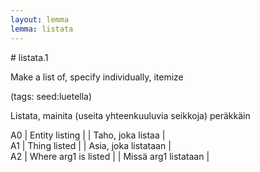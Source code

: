 ```yaml
---
layout: lemma
lemma: listata
---
```


<div class="sense">
# <span class="sensename">listata.1</span>

<span class="description">Make a list of, specify individually, itemize</span>

(tags: seed:luetella)

<span class="description">Listata, mainita (useita yhteenkuuluvia seikkoja) peräkkäin</span>

A0 | Entity listing |   | Taho, joka listaa |  
A1 | Thing listed |   | Asia, joka listataan |  
A2 | Where arg1 is listed |   | Missä arg1 listataan |  

</div>

